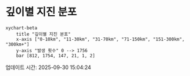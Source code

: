 # 깊이별 지진 분포

```mermaid
xychart-beta
    title "깊이별 지진 분포"
    x-axis ["0-10km", "11-30km", "31-70km", "71-150km", "151-300km", "300km+"]
    y-axis "발생 횟수" 0 --> 1756
    bar [812, 1754, 147, 21, 1, 2]
```

업데이트 시간: 2025-09-30 15:04:24
